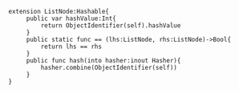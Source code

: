     extension ListNode:Hashable{
         public var hashValue:Int{
             return ObjectIdentifier(self).hashValue
         }
         public static func == (lhs:ListNode, rhs:ListNode)->Bool{
             return lhs == rhs
         }
         public func hash(into hasher:inout Hasher){
             hasher.combine(ObjectIdentifier(self))
         }
    }
